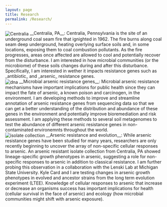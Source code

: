 ```yaml
---
layout: page
title: Research
permalink: /Research/
---
```


 <img src="{{ site.baseurl }}/assets/centralia.png" title="Centralia" class="gallery" align="center"> 
 __Centralia, PA__: Centralia, Pennsylvania is the site of an underground coal seam fire that ignighted in 1962. The fire burns along coal seam deep underground, heating overlying surface soils and, in some locations, exposing them to coal combustion pollutants. As the fire progresses, areas once affected are allowed to cool and potentially recover from the disturbance. I am interested in how microbial communities (or the microbiome) of these soils changes during and after this disturbance. Specifically, I am interested in wether it impacts resistance genes such as _antibiotic_ and _arsenic_ resistance genes.  
 
 <br>
 
  <img src="{{ site.baseurl }}/assets/dna.png" title="dna" class="gallery" align="center"> 
 __Microbial arsenic resistance genes__: Microbial arsenic resistance mechanisms have important implications for public health since they can impact the fate of arsenic, a known poison and carcinogen, in the environment. I am developing methods to improve and streamline annotation of arsenic resistance genes from sequencing data so that we can get a better understanding of the distribution and abundance of these genes in the environment and potentially improve bioremediation and risk assessment. I am applying these methods to several soil metagenomes to test the abundance of different arsenic resistance genes in non-contaminated environemnts throughout the world. 
 
 <br>
 
  <img src="{{ site.baseurl }}/assets/isolates.png" title="isolate collection" class="gallery" align="center"> 
 __Arsenic resistance and evolution__: While arsenic resistance genes have been studied for many years, researchers are only recently beginning to uncover the array of non-specific cellular responses to arsenic. An arsenic resistant isolate collection from Centralia, PA showed lineage-specific growth phenotypes in arsenic, suggesting a role for non-specific responses to arsenic in addition to classical resistance. I am further probing this observation in a collaboration with the Lenski Lab at Michigan State University. Kyle Card and I are testing changes in arsenic growth phenotypes in evolved and ancestor strains from the long term evolution experiment (LTEE). Knowledge of cellular responses to arsenic that increase or decrease an organisms success has important implications for health (cellular survival in the face of arsenic) and ecology (how microbial communities might shift with arsenic exposure). 
